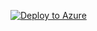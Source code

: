 [![Deploy to Azure](https://aka.ms/deploytoazurebutton)](https://portal.azure.com/#create/Microsoft.Template/uri/https%3A%2F%2Fraw.githubusercontent.com%2Fr-wbr%2Fbicep-advanced-toolset%2Frefs%2Fheads%2Fmain%2Fsrc%2FmicrosoftResources%2FresourceGroups%2FtemplateSpecs%2Fazuredeploy.json/uiFormDefinitionUri/https%3A%2F%2Fraw.githubusercontent.com%2Fr-wbr%2Fbicep-advanced-toolset%2Frefs%2Fheads%2Fmain%2Fsrc%2FmicrosoftResources%2FresourceGroups%2FtemplateSpecs%2FuiFormDefinition.json)

